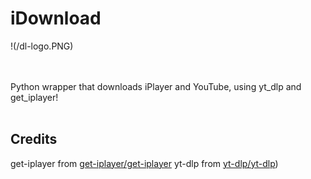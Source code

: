 # iDownload
!(/dl-logo.PNG)<br><br><br>

Python wrapper that downloads iPlayer and YouTube, using yt_dlp and get_iplayer!<br><br>

## Credits

get-iplayer from [get-iplayer/get-iplayer](https://github.com/get-iplayer/get_iplayer)
yt-dlp from [yt-dlp/yt-dlp](https://github.com/yt-dlp/yt-dlp))
